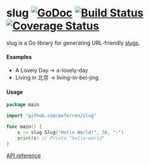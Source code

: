 # slug [![GoDoc](https://godoc.org/github.com/peferron/slug?status.png)](https://godoc.org/github.com/peferron/slug) [![Build Status](https://drone.io/github.com/peferron/slug/status.png)](https://drone.io/github.com/peferron/slug/latest) [![Coverage Status](https://coveralls.io/repos/peferron/slug/badge.png?branch=master)](https://coveralls.io/r/peferron/slug?branch=master)

slug is a Go library for generating URL-friendly [slugs](http://en.wikipedia.org/wiki/Slug_%28web_publishing%29#Slug).

#### Examples

- A Lovely Day → a-lovely-day
- Living in 北京 → living-in-bei-jing

#### Usage

```go
package main

import "github.com/peferron/slug"

func main() {
    s := slug.Slug("Hello World!", 50, "-")
    print(s) // Prints "hello-world"
}
```

[API reference](https://godoc.org/github.com/peferron/slug)
